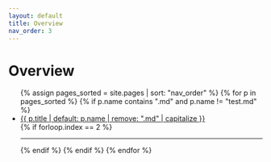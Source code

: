 ```yaml
---
layout: default
title: Overview
nav_order: 3
---
```


# Overview

<ul>
{% assign pages_sorted = site.pages | sort: "nav_order" %}
{% for p in pages_sorted %}
  {% if p.name contains ".md" and p.name != "test.md" %}
    <li><a href="{{ p.url | relative_url }}">{{ p.title | default: p.name | remove: ".md" | capitalize }}</a></li>
    {% if forloop.index == 2 %}
      <hr>
    {% endif %}
  {% endif %}
{% endfor %}
</ul>